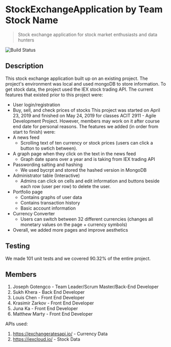 # StockExchangeApplication by Team Stock Name 
> Stock exchange application for stock market enthusiasts and data hunters

![Build Status](https://travis-ci.org/JosephGotengco/StockExchangeApplication.svg?branch=master)

## Description
This stock exchange application built up on an existing project. The project's environment was local and used mongoDB to store information. To get stock data, the project used the IEX stock trading API. The current features that existed prior to this project were:
- User login/registration
- Buy, sell, and check prices of stocks
This project was started on April 23, 2019 and finished on May 24, 2019 for classes ACIT 2911 - Agile Development Project. However, members may work on it after course end date for personal reasons. The features we added (in order from start to finish) were:
- A news feed
  - Scrolling text of ten currency or stock prices (users can click a button to swtich between).
- A graph page when they click on the text in the news feed
  - Graph date spans over a year and is taking from IEX trading API
- Passwording salting and hashing
  - We used bycrpt and stored the hashed version in MongoDB
- Administrator table (Interactive)
  - Admins can click on cells and edit information and buttons beside each row (user per row) to delete the user.
- Portfolio page
  - Contains graphs of user data
  - Contains transaction history
  - Basic account information
- Currency Converter
  - Users can switch between 32 different currencies (changes all monetary values on the page + currency symbols)
- Overall, we added more pages and improve aesthetics

## Testing
We made 101 unit tests and we covered 90.32% of the entire project.

## Members
1. Joseph Gotengco - Team Leader/Scrum Master/Back-End Developer
2. Sukh Khera - Back End Developer
3. Louis Chen - Front End Developer
4. Krasimir Zarkov - Front End Developer
5. Juna Ka - Front End Developer
6. Matthew Marty - Front End Developer

APIs used:
1. https://exchangeratesapi.io/ - Currency Data
2. https://iexcloud.io/ - Stock Data
